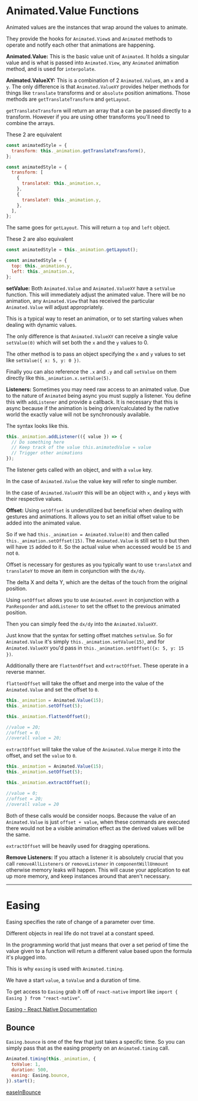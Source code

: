 # Animated.Value Functions

Animated values are the instances that wrap around the values to animate.

They provide the hooks for `Animated.View`s and `Animated` methods to operate and notify each other that animations are happening.

**Animated.Value:** This is the basic value unit of `Animated`. It holds a singular value and is what is passed into `Animated.View`, any `Animated` animation method, and is used for `interpolate`.

**Animated.ValueXY:** This is a combination of 2 `Animated.Value`s, an `x` and a `y`. The only difference is that `Animated.ValueXY` provides helper methods for things like `translate` transforms and or `absolute` position animations. Those methods are `getTranslateTransform` and `getLayout`.

`getTranslateTransform` will return an array that a can be passed directly to a transform. However if you are using other transforms you'll need to combine the arrays.

These 2 are equivalent

```javascript
const animatedStyle = {
  transform: this._animation.getTranslateTransform(),
};

const animatedStyle = {
  transform: [
    {
      translateX: this._animation.x,
    },
    {
      translateY: this._animation.y,
    },
  ],
};
```

The same goes for `getLayout`. This will return a `top` and `left` object.

These 2 are also equivalent

```javascript
const animatedStyle = this._animation.getLayout();

const animatedStyle = {
  top: this._animation.y,
  left: this._animation.x,
};
```

**setValue:** Both `Animated.Value` and `Animated.ValueXY` have a `setValue` function. This will immediately adjust the animated value. There will be no animation, any `Animated.View` that has received the particular `Animated.Value` will adjust appropriately.

This is a typical way to reset an animation, or to set starting values when dealing with dynamic values.

The only difference is that `Animated.ValueXY` can receive a single value `setValue(0)` which will set both the `x` and the `y` values to 0.

The other method is to pass an object specifying the `x` and `y` values to set like `setValue({ x: 5, y: 0 })`.

Finally you can also reference the `.x` and `.y` and call `setValue` on them directly like this.`_animation.x.setValue(5)`.

**Listeners:** Sometimes you may need raw access to an animated value. Due to the nature of `Animated` being async you must supply a listener. You define this with `addListener` and provide a callback. It is necessary that this is async because if the animation is being driven/calculated by the native world the exactly value will not be synchronously available.

The syntax looks like this.

```javascript
this._animation.addListener(({ value }) => {
  // Do something here
  // Keep track of the value this.animatedValue = value
  // Trigger other animations
});
```

The listener gets called with an object, and with a `value` key.

In the case of `Animated.Value` the value key will refer to single number.

In the case of `Animated.ValueXY` this will be an object with `x`, and `y` keys with their respective values.

**Offset:** Using `setOffset` is underutilized but beneficial when dealing with gestures and animations. It allows you to set an initial offset value to be added into the animated value.

So if we had `this._animation = Animated.Value(0)` and then called `this._animation.setOffset(15)`. The `Animated.Value` is still set to `0` but then will have `15` added to it. So the actual value when accessed would be `15` and not `0`.

Offset is necessary for gestures as you typically want to use `translateX` and `translateY` to move an item in conjunction with the `dx/dy`.

The delta X and delta Y, which are the deltas of the touch from the original position.

Using `setOffset` allows you to use `Animated.event` in conjunction with a `PanResponder` and `addListener` to set the offset to the previous animated position.

Then you can simply feed the `dx/dy` into the `Animated.ValueXY`.

Just know that the syntax for setting offset matches `setValue`. So for `Animated.Value` it's simply `this._animation.setValue(15)`, and for `Animated.ValueXY` you'd pass in `this._animation.setOffset({x: 5, y: 15 })`.

Additionally there are `flattenOffset` and `extractOffset`. These operate in a reverse manner.

`flattenOffset` will take the offset and merge into the value of the `Animated.Value` and set the offset to `0`.

```javascript
this._animation = Animated.Value(15);
this._animation.setOffset(5);

this._animation.flattenOffset();

//value = 20;
//offset = 0;
//overall value = 20;
```

`extractOffset` will take the value of the `Animated.Value` merge it into the offset, and set the `value` to `0`.

```javascript
this._animation = Animated.Value(15);
this._animation.setOffset(5);

this._animation.extractOffset();

//value = 0;
//offset = 20;
//overall value = 20
```

Both of these calls would be consider noops. Because the value of an `Animated.Value` is just `offset + value`, when these commands are executed there would not be a visible animation effect as the derived values will be the same.

`extractOffset` will be heavily used for dragging operations.

**Remove Listeners:** If you attach a listener it is absolutely crucial that you call `removeAllListeners` or `removeListener` in `componentWillUnmount` otherwise memory leaks will happen. This will cause your application to eat up more memory, and keep instances around that aren't necessary.

---

# Easing

Easing specifies the rate of change of a parameter over time.

Different objects in real life do not travel at a constant speed.

In the programming world that just means that over a set period of time the value given to a function will return a different value based upon the formula it's plugged into.

This is why `easing` is used with `Animated.timing`.

We have a start `value`, a `toValue` and a duration of time.

To get access to `Easing` grab it off of `react-native` import like `import { Easing } from "react-native"`.

[Easing - React Native Documentation](https://reactnative.dev/docs/easing.html)

## Bounce

`Easing.bounce` is one of the few that just takes a specific time. So you can simply pass that as the easing property on an `Animated.timing` call.

```javascript
Animated.timing(this._animation, {
  toValue: 1,
  duration: 500,
  easing: Easing.bounce,
}).start();
```

[easeInBounce](https://easings.net/#easeInBounce)
